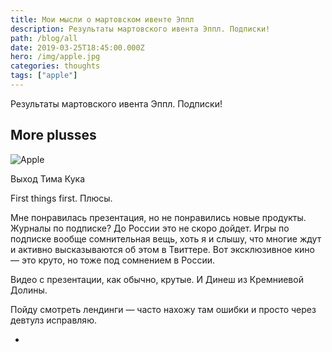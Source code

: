 ```yaml
---
title: Мои мысли о мартовском ивенте Эппл
description: Результаты мартовского ивента Эппл. Подписки!
path: /blog/all
date: 2019-03-25T18:45:00.000Z
hero: /img/apple.jpg
categories: thoughts
tags: ["apple"]
---
```


Результаты мартовского ивента Эппл. Подписки!

## More plusses

![Apple](/img/tim.jpg "Apple")

<figcaption>Выход Тима Кука</figcaption>

First things first. Плюсы.

Мне понравилась презентация, но не понравились новые продукты. Журналы по подписке? До России это не скоро дойдет. Игры по подписке вообще сомнительная вещь, хоть я и слышу, что многие ждут и активно высказываются об этом в Твиттере. Вот эксклюзивное кино — это круто, но тоже под сомнением в России.

Видео с презентации, как обычно, крутые. И Динеш из Кремниевой Долины.

Пойду смотреть лендинги — часто нахожу там ошибки и просто через девтулз исправляю.

+
